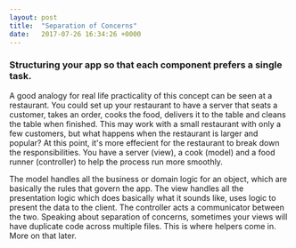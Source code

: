 ```yaml
---
layout: post
title:  "Separation of Concerns"
date:   2017-07-26 16:34:26 +0000
---
```



### Structuring your app so that each component prefers a single task. 


A good analogy for real life practicality of this concept can be seen at a restaurant. You could set up your restaurant to have a server that seats a customer, takes an order, cooks the food, delivers it to the table and cleans the table when finished. This may work with a small restaurant with only a few customers, but what happens when the restaurant is larger and popular? At this point, it's more effecient for the restaurant to break down the responsibilities. You have a server (view), a cook (model) and a food runner (controller) to help the process run more smoothly.  

The model handles all the business or domain logic for an object, which are basically the rules that govern the app. The view handles all the presentation logic which does basically what it sounds like, uses logic to present the data to the client. The controller acts a communicator between the two. Speaking about separation of concerns, sometimes your views will have duplicate code across multiple files. This is where helpers come in. More on that later. 


